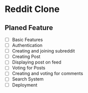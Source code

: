 # Reddit Clone

## Planed Feature
- [ ] Basic Features
- [ ] Authentication
- [ ] Creating and joining subreddit
- [ ] Creating Post
- [ ] Displaying post on feed
- [ ] Voting for Posts
- [ ] Creating and voting for comments
- [ ] Search System
- [ ] Deployment